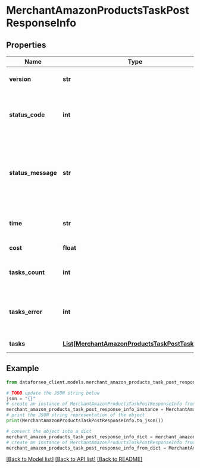 # MerchantAmazonProductsTaskPostResponseInfo


## Properties

Name | Type | Description | Notes
------------ | ------------- | ------------- | -------------
**version** | **str** | the current version of the API | [optional] 
**status_code** | **int** | general status code you can find the full list of the response codes here | [optional] 
**status_message** | **str** | general informational message you can find the full list of general informational messages here | [optional] 
**time** | **str** | total execution time, seconds | [optional] 
**cost** | **float** | total tasks cost, USD | [optional] 
**tasks_count** | **int** | the number of tasks in the tasks array | [optional] 
**tasks_error** | **int** | the number of tasks in the tasks array returned with an error | [optional] 
**tasks** | [**List[MerchantAmazonProductsTaskPostTaskInfo]**](MerchantAmazonProductsTaskPostTaskInfo.md) | array of tasks | [optional] 

## Example

```python
from dataforseo_client.models.merchant_amazon_products_task_post_response_info import MerchantAmazonProductsTaskPostResponseInfo

# TODO update the JSON string below
json = "{}"
# create an instance of MerchantAmazonProductsTaskPostResponseInfo from a JSON string
merchant_amazon_products_task_post_response_info_instance = MerchantAmazonProductsTaskPostResponseInfo.from_json(json)
# print the JSON string representation of the object
print(MerchantAmazonProductsTaskPostResponseInfo.to_json())

# convert the object into a dict
merchant_amazon_products_task_post_response_info_dict = merchant_amazon_products_task_post_response_info_instance.to_dict()
# create an instance of MerchantAmazonProductsTaskPostResponseInfo from a dict
merchant_amazon_products_task_post_response_info_from_dict = MerchantAmazonProductsTaskPostResponseInfo.from_dict(merchant_amazon_products_task_post_response_info_dict)
```
[[Back to Model list]](../README.md#documentation-for-models) [[Back to API list]](../README.md#documentation-for-api-endpoints) [[Back to README]](../README.md)


